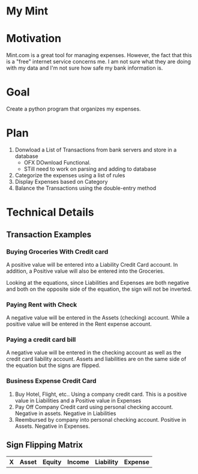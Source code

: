 My Mint
=======

# Motivation
Mint.com is a great tool for managing expenses.  However, the fact that this is a "free" internet service concerns me.  I am not sure what they are doing with my data and I'm not sure how safe my bank information is.

# Goal
Create a python program that organizes my expenses.  


# Plan
1. Donwload a List of Transactions from bank servers and store in a database
    * OFX DOwnload Functional.
    * STill need to work on parsing and adding to database
2. Categorize the expenses using a list of rules
3. Display Expenses based on Category
4. Balance the Transactions using the double-entry method

# Technical Details

## Transaction Examples

### Buying Groceries With Credit card
A positive value will be entered into a Liability Credit Card account.
In addition, a Positive value will also be entered into the Groceries.

Looking at the equations, since Liabilities and Expenses are both negative and both on the opposite side of the equation, the sign will not be inverted.

### Paying Rent with Check
A negative value will be entered in the Assets (checking) account.
While a positive value will be entered in the Rent expense account.

### Paying a credit card bill
A negative value will be entered in the checking account as well as the credit card liability account.
Assets and liabilities are on the same side of the equation but the signs are flipped.  

### Business Expense Credit Card
1. Buy Hotel, Flight, etc.. Using a company credit card.  This is a positive value in Liabilities and a Positive value in Expenses
2. Pay Off Company Credit card using personal checking account.  Negative in assets.  Negative in Liabilities
3. Reembursed by company into personal checking account.  Positive in Assets.  Negative in Expenses.

## Sign Flipping Matrix
<table>
 <tr>
  <th>X</th>
  <th>Asset</th>
  <th>Equity</th>
  <th>Income</th>
  <th>Liability</th>
  <th>Expense</th>
 </tr>
</table>

